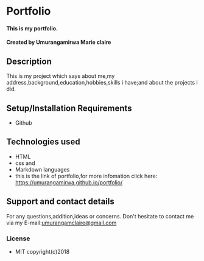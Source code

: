# Portfolio #

#### This is my portfolio.

#### Created by **Umurangamirwa Marie claire**

## Description

This is my project which says about me,my address,background,education,hobbies,skills i have;and about the projects i did.

## Setup/Installation Requirements

* Github



## Technologies used

* HTML
* css and 
* Markdown languages
* this is the link of portfolio,for more infomation click here: https://umurangamirwa.github.io/portfolio/ 
## Support and contact details

For any questions,addition,ideas or concerns. Don't hesitate to contact me via my E-mail:umurangamclaire@gmail.com
### License

* MIT 
copyright(c)2018
